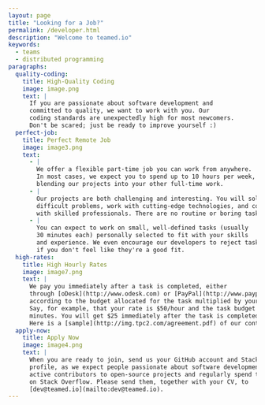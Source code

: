 ```yaml
---
layout: page
title: "Looking for a Job?"
permalink: /developer.html
description: "Welcome to teamed.io"
keywords:
  - teams
  - distributed programming
paragraphs:
  quality-coding:
    title: High-Quality Coding
    image: image.png
    text: |
      If you are passionate about software development and
      committed to quality, we want to work with you. Our
      coding standards are unexpectedly high for most newcomers.
      Don't be scared; just be ready to improve yourself :)
  perfect-job:
    title: Perfect Remote Job
    image: image3.png
    text:
      - |
        We offer a flexible part-time job you can work from anywhere.
        In most cases, we expect you to spend up to 10 hours per week,
        blending our projects into your other full-time work.
      - |
        Our projects are both challenging and interesting. You will solve
        difficult problems, work with cutting-edge technologies, and collaborate
        with skilled professionals. There are no routine or boring tasks here.
      - |
        You can expect to work on small, well-defined tasks (usually
        30 minutes each) personally selected to fit with your skills
        and experience. We even encourage our developers to reject tasks
        if you don't feel like they're a good fit.
  high-rates:
    title: High Hourly Rates
    image: image7.png
    text: |
      We pay you immediately after a task is completed, either
      through [oDesk](http://www.odesk.com) or [PayPal](http://www.paypal.com),
      according to the budget allocated for the task multiplied by your hourly rate.
      Say, for example, that your rate is $50/hour and the task budget is 30
      minutes. You will get $25 immediately after the task is completed.
      Here is a [sample](http://img.tpc2.com/agreement.pdf) of our contract.
  apply-now:
    title: Apply Now
    image: image4.png
    text: |
      When you are ready to join, send us your GitHub account and Stack Overflow
      profile, as we expect people passionate about software development to be
      active contributors to open-source projects and regularly spend time
      on Stack Overflow. Please send them, together with your CV, to
      [dev@teamed.io](mailto:dev@teamed.io).
---
```

